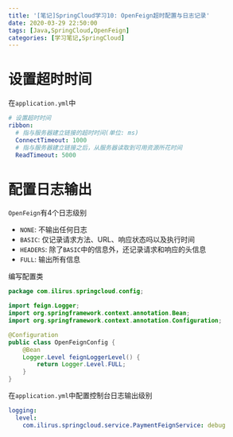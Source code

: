 ```yaml
---
title: '[笔记]SpringCloud学习10: OpenFeign超时配置与日志记录'
date: 2020-03-29 22:50:00
tags: [Java,SpringCloud,OpenFeign]
categories: [学习笔记,SpringCloud]
---
```


# 设置超时时间
在`application.yml`中
```yml
# 设置超时时间
ribbon:
  # 指与服务器建立链接的超时时间(单位: ms)
  ConnectTimeout: 1000
  # 指与服务器建立链接之后，从服务器读取到可用资源所花时间
  ReadTimeout: 5000
```

# 配置日志输出
`OpenFeign`有4个日志级别
- `NONE`: 不输出任何日志
- `BASIC`: 仅记录请求方法、URL、响应状态吗以及执行时间
- `HEADERS`: 除了`BASIC`中的信息外，还记录请求和响应的头信息
- `FULL`: 输出所有信息

编写配置类
```java
package com.ilirus.springcloud.config;

import feign.Logger;
import org.springframework.context.annotation.Bean;
import org.springframework.context.annotation.Configuration;

@Configuration
public class OpenFeignConfig {
    @Bean
    Logger.Level feignLoggerLevel() {
        return Logger.Level.FULL;
    }
}
```

在`application.yml`中配置控制台日志输出级别
```yml
logging:
  level:
    com.ilirus.springcloud.service.PaymentFeignService: debug
```